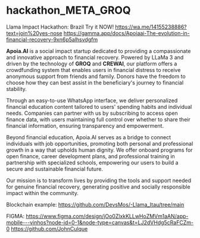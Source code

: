 # hackathon_META_GROQ
Llama Impact Hackathon: Brazil
Try it NOW! https://wa.me/14155238886?text=join%20yes-nose
https://gamma.app/docs/Apoiaai-The-evolution-in-financial-recovery-9xn6p5alhsvdgfm

**Apoia.AI** is a social impact startup dedicated to providing a compassionate and innovative approach to financial recovery. Powered by LLaMa 3 and driven by the technology of **GROQ** and **CREWAI**, our platform offers a crowdfunding system that enables users in financial distress to receive anonymous support from friends and family. Donors have the freedom to choose how they can best assist in the beneficiary's journey to financial stability.

Through an easy-to-use WhatsApp interface, we deliver personalized financial education content tailored to users' spending habits and individual needs. Companies can partner with us by subscribing to access open finance data, with users maintaining full control over whether to share their financial information, ensuring transparency and empowerment.

Beyond financial education, Apoia.AI serves as a bridge to connect individuals with job opportunities, promoting both personal and professional growth in a way that upholds human dignity. We offer onboard programs for open finance, career development plans, and professional training in partnership with specialized schools, empowering our users to build a secure and sustainable financial future.

Our mission is to transform lives by providing the tools and support needed for genuine financial recovery, generating positive and socially responsible impact within the community.

Blockchain example: https://github.com/DevsMos/-Llama_Itau/tree/main

FIGMA: https://www.figma.com/design/jOo0ZlxkKLLwHoZMVm1aAN/app-mobile---vinhos?node-id=0-1&node-type=canvas&t=LJ2dVHdg5cRaFCZm-0
https://github.com/JohnCulque
